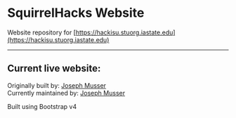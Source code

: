 # SquirrelHacks Website

Website repository for [https://hackisu.stuorg.iastate.edu](https://hackisu.stuorg.iastate.edu)

---

## Current live website:

Originally built by: [Joseph Musser](https://github.com/joemussa)<br>
Currently maintained by: [Joseph Musser](https://github.com/joemussa)

Built using Bootstrap v4
